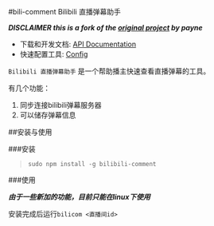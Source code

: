 ﻿#bili-comment Bilibili 直播弹幕助手

***DISCLAIMER this is a fork of the [original project](https://coding.net/u/payne/p/bili-comment/git) by payne***


* 下载和开发文档: [API Documentation](http://bili.micblo.com/)
* 快速配置工具: [Config](http://bili.micblo.com/#config/tool)

`Bilibili 直播弹幕助手` 是一个帮助播主快速查看直播弹幕的工具。

有几个功能：

1. 同步连接bilibili弹幕服务器
2. 可以储存弹幕信息

##安装与使用

###安装

> `sudo npm install -g bilibili-comment`

###使用

***由于一些新加的功能，目前只能在linux下使用***

安装完成后运行`bilicom <直播间id>`

